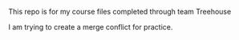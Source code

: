 This repo is for my course files completed through team Treehouse

I am trying to create a merge conflict for practice.


